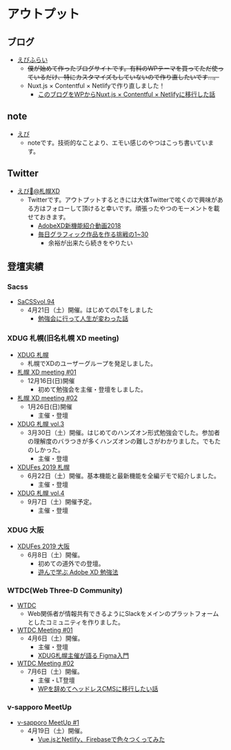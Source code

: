 # アウトプット
## ブログ
* [えびふらい](https://ebifry.jp/)
  * ~~僕が始めて作ったブログサイトです。有料のWPテーマを買ってただ使っているだけ、特にカスタマイズもしていないので作り直したいです…。~~
  * Nuxt.js × Contentful × Netlifyで作り直しました！
    * [このブログをWPからNuxt.js × Contentful × Netlifyに移行した話](https://ebifry.jp/vue-js/renewal)
## note
* [えび](https://note.mu/ebifry)
  * noteです。技術的なことより、エモい感じのやつはこっち書いています。
## Twitter
* [えび🍤@札幌XD](https://twitter.com/pino_ebiebi)
  * Twitterです。アウトプットするときには大体Twitterで呟くので興味がある方はフォローして頂けると幸いです。頑張ったやつのモーメントを載せておきます。
    * [AdobeXD新機能紹介動画2018](https://twitter.com/i/moments/1042228833422761984)
    * [毎日グラフィック作品を作る挑戦の1~30](https://twitter.com/i/moments/936205314675818501)
      * 余裕が出来たら続きをやりたい
## 登壇実績
### Sacss
* [SaCSSvol.94](https://connpass.com/event/83786/)
  * 4月21日（土）開催。はじめてのLTをしました
    * [勉強会に行って人生が変わった話](https://www.slideshare.net/yutaebie/ss-94855011)

### XDUG 札幌(旧名札幌 XD meeting)
* [XDUG 札幌](https://www.facebook.com/groups/xdstudy.sapporo/)
  * 札幌でXDのユーザーグループを発足しました。
* [札幌 XD meeting #01](https://connpass.com/event/111604/)
  * 12月16日(日)開催
    * 初めて勉強会を主催・登壇をしました。
* [札幌 XD meeting #02](https://connpass.com/event/113998/)
  * 1月26日(日)開催
    * 主催・登壇
* [XDUG 札幌 vol.3](https://xdug-sapporo.connpass.com/event/122654/)
  * 3月30日（土）開催。はじめてのハンズオン形式勉強会でした。参加者の理解度のバラつきが多くハンズオンの難しさがわかりました。でもたのしかった。
    * 主催・登壇
* [XDUFes 2019 札幌](https://xdug-sapporo.connpass.com/event/132752/)
  * 6月22日（土）開催。基本機能と最新機能を全編デモで紹介しました。
    * 主催・登壇
* [XDUG 札幌 vol.4](https://xdug-sapporo.connpass.com/event/142830/)
  * 9月7日（土）開催予定。
    * 主催・登壇

### XDUG 大阪
* [XDUFes 2019 大阪](https://xdstudy-osaka.connpass.com/event/130277/)
  * 6月8日（土）開催。
    * 初めての道外での登壇。
    * [遊んで学ぶ Adobe XD 勉強法](https://note.mu/ebifry/n/n6e5ade94b057)

### WTDC(Web Three-D Community)
* [WTDC](https://s-wtdc.slack.com/)
  * Web関係者が情報共有できるようにSlackをメインのプラットフォームとしたコミュニティを作りました。
* [WTDC Meeting #01](https://w3dc.connpass.com/event/123048/)
  * 4月6日（土）開催。
    * 主催・登壇
    * [XDUG札幌主催が語る Figma入門](https://www.slideshare.net/yutaebie/xdug-figma)
* [WTDC Meeting #02](https://w3dc.connpass.com/event/135047/)
  * 7月6日（土）開催。
    * 主催・LT登壇
    * [WPを辞めてヘッドレスCMSに移行したい話](https://xd.adobe.com/view/e70b8c5b-f284-4b85-56c6-27a85509f257-913a/)

### v-sapporo MeetUp
* [v-sapporo MeetUp #1](https://v-sapporo.connpass.com/event/120548/)
  * 4月19日（土）開催。
    * [Vue.jsとNetlify、Firebaseで色々つくってみた](https://xd.adobe.com/view/8a7c35be-793b-4f5a-5b41-7837a82b3b87-fc4d/)
